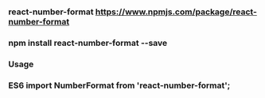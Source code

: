 ### react-number-format  https://www.npmjs.com/package/react-number-format
### npm install react-number-format --save

### Usage
### ES6  import NumberFormat from 'react-number-format';
